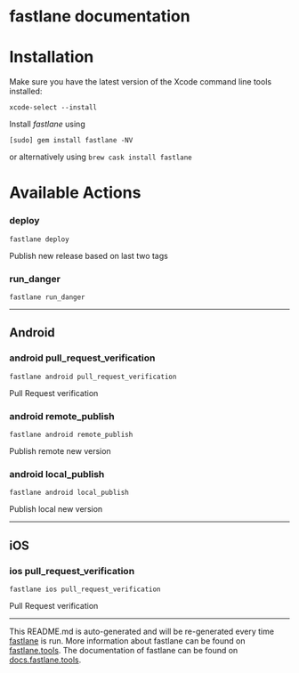 fastlane documentation
================
# Installation

Make sure you have the latest version of the Xcode command line tools installed:

```
xcode-select --install
```

Install _fastlane_ using
```
[sudo] gem install fastlane -NV
```
or alternatively using `brew cask install fastlane`

# Available Actions
### deploy
```
fastlane deploy
```
Publish new release based on last two tags
### run_danger
```
fastlane run_danger
```


----

## Android
### android pull_request_verification
```
fastlane android pull_request_verification
```
Pull Request verification
### android remote_publish
```
fastlane android remote_publish
```
Publish remote new version
### android local_publish
```
fastlane android local_publish
```
Publish local new version

----

## iOS
### ios pull_request_verification
```
fastlane ios pull_request_verification
```
Pull Request verification

----

This README.md is auto-generated and will be re-generated every time [fastlane](https://fastlane.tools) is run.
More information about fastlane can be found on [fastlane.tools](https://fastlane.tools).
The documentation of fastlane can be found on [docs.fastlane.tools](https://docs.fastlane.tools).
